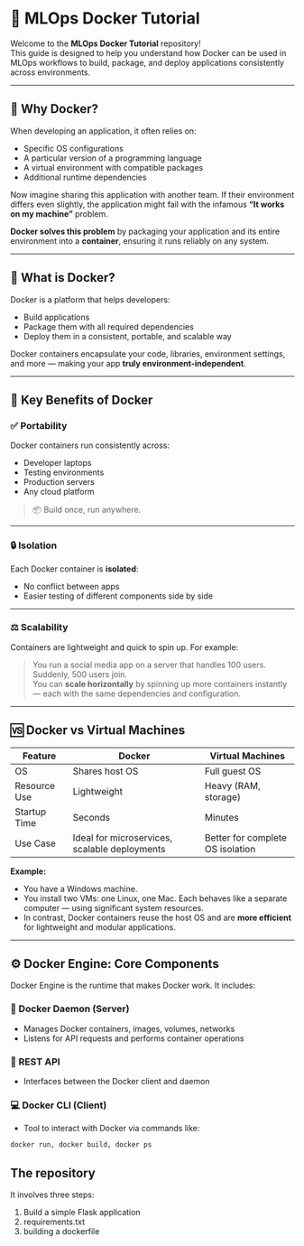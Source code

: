 # 🚢 MLOps Docker Tutorial

Welcome to the **MLOps Docker Tutorial** repository!  
This guide is designed to help you understand how Docker can be used in MLOps workflows to build, package, and deploy applications consistently across environments.

---

## 📌 Why Docker?

When developing an application, it often relies on:
- Specific OS configurations
- A particular version of a programming language
- A virtual environment with compatible packages
- Additional runtime dependencies

Now imagine sharing this application with another team. If their environment differs even slightly, the application might fail with the infamous **“It works on my machine”** problem.

**Docker solves this problem** by packaging your application and its entire environment into a **container**, ensuring it runs reliably on any system.

---

## 🧠 What is Docker?

Docker is a platform that helps developers:
- Build applications
- Package them with all required dependencies
- Deploy them in a consistent, portable, and scalable way

Docker containers encapsulate your code, libraries, environment settings, and more — making your app **truly environment-independent**.

---

## 🔧 Key Benefits of Docker

### ✅ Portability
Docker containers run consistently across:
- Developer laptops
- Testing environments
- Production servers
- Any cloud platform

> 📦 Build once, run anywhere.

---

### 🔒 Isolation
Each Docker container is **isolated**:
- No conflict between apps
- Easier testing of different components side by side

---

### ⚖️ Scalability
Containers are lightweight and quick to spin up. For example:
> You run a social media app on a server that handles 100 users.  
Suddenly, 500 users join.  
You can **scale horizontally** by spinning up more containers instantly — each with the same dependencies and configuration.

---

## 🆚 Docker vs Virtual Machines

| Feature | Docker | Virtual Machines |
|--------|--------|------------------|
| OS | Shares host OS | Full guest OS |
| Resource Use | Lightweight | Heavy (RAM, storage) |
| Startup Time | Seconds | Minutes |
| Use Case | Ideal for microservices, scalable deployments | Better for complete OS isolation |

**Example:**

- You have a Windows machine.
- You install two VMs: one Linux, one Mac. Each behaves like a separate computer — using significant system resources.
- In contrast, Docker containers reuse the host OS and are **more efficient** for lightweight and modular applications.

---

## ⚙️ Docker Engine: Core Components

Docker Engine is the runtime that makes Docker work. It includes:

### 🧱 Docker Daemon (Server)
- Manages Docker containers, images, volumes, networks
- Listens for API requests and performs container operations

### 📡 REST API
- Interfaces between the Docker client and daemon

### 💻 Docker CLI (Client)
- Tool to interact with Docker via commands like:
```bash
docker run, docker build, docker ps
```

## The repository

It involves three steps:
1) Build a simple Flask application
2) requirements.txt
3) building a dockerfile

